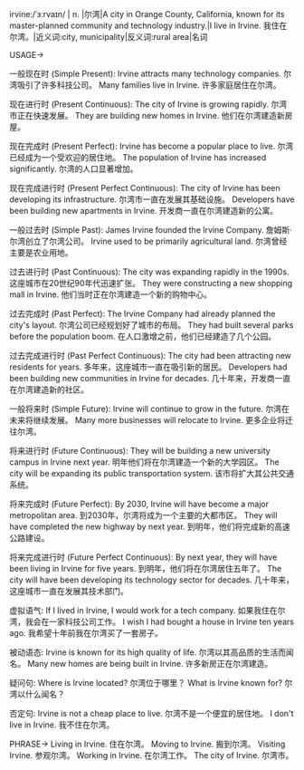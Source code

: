irvine:/ˈɜːrvaɪn/ | n. |尔湾|A city in Orange County, California, known for its master-planned community and technology industry.|I live in Irvine. 我住在尔湾。|近义词:city, municipality|反义词:rural area|名词

USAGE->

一般现在时 (Simple Present):
Irvine attracts many technology companies. 尔湾吸引了许多科技公司。
Many families live in Irvine. 许多家庭居住在尔湾。

现在进行时 (Present Continuous):
The city of Irvine is growing rapidly. 尔湾市正在快速发展。
They are building new homes in Irvine. 他们在尔湾建造新房屋。

现在完成时 (Present Perfect):
Irvine has become a popular place to live. 尔湾已经成为一个受欢迎的居住地。
The population of Irvine has increased significantly. 尔湾的人口显著增加。

现在完成进行时 (Present Perfect Continuous):
The city of Irvine has been developing its infrastructure. 尔湾市一直在发展其基础设施。
Developers have been building new apartments in Irvine. 开发商一直在尔湾建造新的公寓。

一般过去时 (Simple Past):
James Irvine founded the Irvine Company. 詹姆斯·尔湾创立了尔湾公司。
Irvine used to be primarily agricultural land. 尔湾曾经主要是农业用地。


过去进行时 (Past Continuous):
The city was expanding rapidly in the 1990s.  这座城市在20世纪90年代迅速扩张。
They were constructing a new shopping mall in Irvine. 他们当时正在尔湾建造一个新的购物中心。

过去完成时 (Past Perfect):
The Irvine Company had already planned the city's layout. 尔湾公司已经规划好了城市的布局。
They had built several parks before the population boom. 在人口激增之前，他们已经建造了几个公园。

过去完成进行时 (Past Perfect Continuous):
The city had been attracting new residents for years.  多年来，这座城市一直在吸引新的居民。
Developers had been building new communities in Irvine for decades.  几十年来，开发商一直在尔湾建造新的社区。

一般将来时 (Simple Future):
Irvine will continue to grow in the future.  尔湾在未来将继续发展。
Many more businesses will relocate to Irvine. 更多企业将迁往尔湾。


将来进行时 (Future Continuous):
They will be building a new university campus in Irvine next year. 明年他们将在尔湾建造一个新的大学园区。
The city will be expanding its public transportation system. 该市将扩大其公共交通系统。

将来完成时 (Future Perfect):
By 2030, Irvine will have become a major metropolitan area. 到2030年，尔湾将成为一个主要的大都市区。
They will have completed the new highway by next year.  到明年，他们将完成新的高速公路建设。

将来完成进行时 (Future Perfect Continuous):
By next year, they will have been living in Irvine for five years. 到明年，他们将在尔湾居住五年了。
The city will have been developing its technology sector for decades.  几十年来，这座城市一直在发展其技术部门。

虚拟语气:
If I lived in Irvine, I would work for a tech company. 如果我住在尔湾，我会在一家科技公司工作。
I wish I had bought a house in Irvine ten years ago. 我希望十年前我在尔湾买了一套房子。

被动语态:
Irvine is known for its high quality of life.  尔湾以其高品质的生活而闻名。
Many new homes are being built in Irvine.  许多新房正在尔湾建造。

疑问句:
Where is Irvine located? 尔湾位于哪里？
What is Irvine known for? 尔湾以什么闻名？

否定句:
Irvine is not a cheap place to live. 尔湾不是一个便宜的居住地。
I don't live in Irvine. 我不住在尔湾。


PHRASE->
Living in Irvine.  住在尔湾。
Moving to Irvine. 搬到尔湾。
Visiting Irvine.  参观尔湾。
Working in Irvine. 在尔湾工作。
The city of Irvine. 尔湾市。
